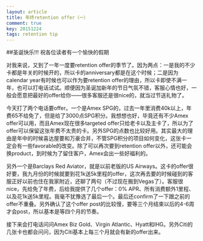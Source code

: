 ```yaml
---
layout: article
title: 年终retention offer（一）
comment: true
key: 20151224
tags: retention tip
---
```


##圣诞快乐!!! 祝各位读者有一个愉快的假期

对我来说，又到了一年一度要retention offer的季节了。因为两点：一是我的不少卡都是年关的时候开的，所以卡的anniversary都是在这个时候；二是因为calendar year有时候也可以作为要retention offer的理由，所以卡即使不满一年，也可以打电话试试。顺便因为圣诞加新年的节日气氛不错，客服心情也好，一般会愿意把最好的offer给你——很多客服还是很nice的，就当过节送礼物了。

今天打了两个电话要offer。一个是Amex SPG的，过去一年里消费40k以上，年费65不给免了，但是给了3000点SPG积分。我想想也好，毕竟还有不少Amex offer可以用，而且Amex现在很多targeted offer只给老卡以及主卡了，所以为了offer可以保留这张年费不太贵的卡。另外SPG的点数也比较好用。其实最大的理由是年中的时候喜达屋要和万豪合并，不管SPG积分的项目如何变化，这张卡一定会有一些favorable的改变。除了可以再次要到retention offer以外，还可能会换product，到时候为了留住客户，Amex会出一些好福利的。

另外一个是Barclays Red Aviator，就是以前老版的US Airways。这卡的offer很好要，我九月份的时候就要到花1k送5k里程的offer，这次再去要的时候碰到的客服正好以前也住在我家附近，还聊了两句（不过现在搬到Vegas了）。客服很nice，先给免了年费，后给我提供了几个offer：0% APR、所有消费额外1里程、以及花1k送5k里程。我毫不犹豫选了最后一个。最后还confirm了一下跟之前的offer不重叠。另外确认了这个offer post的比较慢，要等三个月结束以后的4-6周才会post，所以基本是等四个月的节奏。

接下来会打电话问问Amex Biz Gold、Virgin Atlantic、Hyatt和IHG。另外Citi的几张卡也都会问问，因为Citi基本上每三个月就会有新的offer出来。
